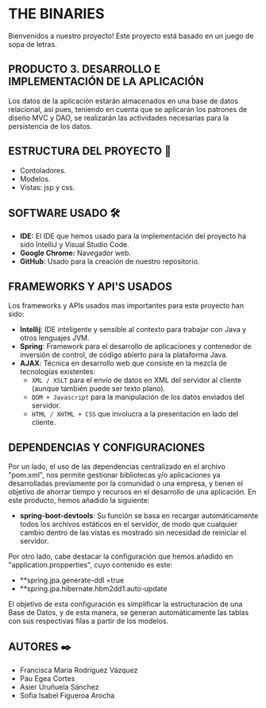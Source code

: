 # THE BINARIES
Bienvenidos a nuestro proyecto! Este proyecto está basado en un juego de sopa de letras.

## PRODUCTO 3. DESARROLLO E IMPLEMENTACIÓN DE LA APLICACIÓN

Los datos de la aplicación estarán almacenados en una base de datos relacional, así
pues, teniendo en cuenta que se aplicarán los patrones de diseño MVC y DAO, se
realizarán las actividades necesarias para la persistencia de los datos.
 
## ESTRUCTURA DEL PROYECTO 📂
-   Contoladores.
-   Modelos.
-   Vistas: jsp y css.

## SOFTWARE USADO  🛠️
- **IDE:** El IDE que hemos usado para la implementación del proyecto ha sido IntelliJ y Visual Studio Code.
- **Google Chrome:** Navegador web.
- **GitHub**: Usado para la creación de nuestro repositorio.

## FRAMEWORKS Y API'S USADOS
Los frameworks y APIs usados mas importantes para este proyecto han sido:
- **Intellij**: IDE inteligente y sensible al contexto para trabajar con Java y otros lenguajes JVM.
- **Spring**: Framework para el desarrollo de aplicaciones y contenedor de inversión de control, de código abierto para la plataforma Java.
- **AJAX**: Técnica en desarrollo web que consiste en la mezcla de tecnologías existentes:
   - `XML / XSLT` para el envío de datos en XML del servidor al cliente (aunque también puede ser texto plano).
   - `DOM + Javascript` para la manipulación de los datos enviados del servidor.
   - `HTML / XHTML + CSS` que involucra a la presentación en lado del cliente.

## DEPENDENCIAS Y CONFIGURACIONES

Por un lado, el uso de las dependencias centralizado en el archivo "pom.xml", nos permite gestionar bibliotecas y/o aplicaciones ya desarrolladas previamente por la comunidad o una empresa, y tienen el objetivo de ahorrar tiempo y recursos en el desarrollo de una aplicación. En este producto, hemos añadido la siguiente:
- **spring-boot-devtools**: Su función se basa en recargar automáticamente todos los archivos estáticos en el servidor, de modo que cualquier cambio dentro de las vistas es mostrado sin necesidad de reiniciar el servidor. 

Por otro lado, cabe destacar la configuración que hemos añadido en "application.propperties", cuyo contenido es este: 

- **spring.jpa.generate-ddl =true
- **spring.jpa.hibernate.hbm2dd1.auto-update

El objetivo de esta configuración es simplificar la estructuración de una Base de Datos, y de esta manera, se generan automáticamente las tablas con sus respectivas filas a partir de los modelos. 


## AUTORES ✒️
 - Francisca María Rodríguez Vázquez
 - Pau Egea Cortes
 - Asier Uruñuela Sánchez
 - Sofia Isabel Figueroa Arocha 
